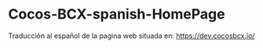 # Cocos-BCX-spanish-HomePage
Traducción al español de la pagina web situada en: https://dev.cocosbcx.io/
